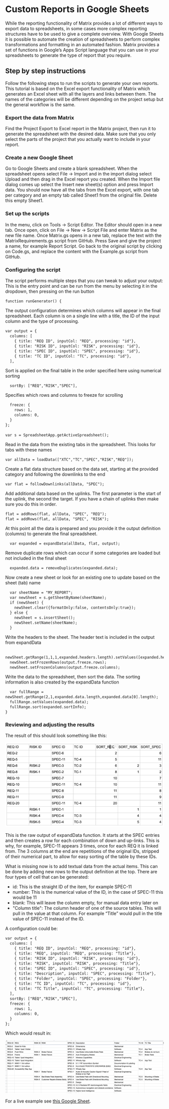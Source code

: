 # Custom Reports in Google Sheets

While the reporting functionality of Matrix provides a lot of different ways to export data to spreadsheets, in some cases more complex reporting structures have to be used to give a complete overview. With Google Sheets it is possible to automate the creation of spreadsheets to perform complex transformations and formatting in an automated fashion.
Matrix provides a set of functions in Google’s Apps Script language that you can use in your spreadsheets to generate the type of report that you require.

## Step by step instructions

Follow the following steps to run the scripts to generate your own reports. This tutorial is based on the Excel export functionality of Matrix which generates an Excel sheet with all the layers and links between them. The names of the categories will be different depending on the project setup but the general workflow is the same.

### Export the data from Matrix

Find the Project Export to Excel report in the Matrix project, then run it to generate the spreadsheet with the desired data. Make sure that you only select the parts of the project that you actually want to include in your report.

### Create a new Google Sheet

Go to Google Sheets and create a blank spreadsheet. When the spreadsheet opens select File -> Import and in the import dialog select Upload and then drag in the Excel report you created. When the Import file dialog comes up select the Insert new sheet(s) option and press Import data.
You should now have all the tabs from the Excel export, with one tab per category and an empty tab called Sheet1 from the original file. Delete this empty Sheet1.

### Set up the scripts

In the menu, click on Tools -> Script Editor. The Editor should open in a new tab. Once open, click on File -> New -> Script File and enter Matrix as the new file name. Once Matrix.gs opens in a new tab, replace the text with the MatrixRequirements.gs script from GitHub. Press Save and give the project a name, for example Report Script.
Go back to the original script by clicking on Code.gs, and replace the content with the Example.gs script from GitHub.

### Configuring the script
The script performs multiple steps that you can tweak to adjust your output:
This is the entry point and can be run from the menu by selecting it in the dropdown, then pressing on the run button

    function runGenerator() {

The output configuration determines which columns will appear in the final spreadsheet. Each column is on a single line with a title, the ID of the input column and the type of processing.

    var output = {
      columns: [
        { title: "REQ ID", inputCol: "REQ", processing: "id"},
        { title: "RISK ID", inputCol: "RISK", processing: "id"},
        { title: "SPEC ID", inputCol: "SPEC", processing: "id"},
        { title: "TC ID", inputCol: "TC", processing: "id"},
      ],

Sort is applied on the final table in the order specified here using numerical sorting

      sortBy: ["REQ","RISK","SPEC"],

Specifies which rows and columns to freeze for scrolling

      freeze: {
        rows: 1,
        columns: 0,
      }
    };

    var s = SpreadsheetApp.getActiveSpreadsheet();

Read in the data from the existing tabs in the spreadsheet. This looks for tabs with these names

    var allData = loadData(["XTC","TC","SPEC","RISK","REQ"]);

Create a flat data structure based on the data set, starting at the provided category and following the downlinks to the end

    var flat = followDownlinks(allData, "SPEC");

Add additional data based on the uplinks. The first parameter is the start of the uplink, the second the target. If you have a chain of uplinks then make sure you do this in order.

    flat = addRows(flat, allData, "SPEC", "REQ");
    flat = addRows(flat, allData, "SPEC", "RISK");

At this point all the data is prepared and you provide it the output definition (columns) to generate the final spreadsheet.

      var expanded = expandData(allData, flat, output);

Remove duplicate rows which can occur if some categories are loaded but not included in the final sheet

      expanded.data = removeDuplicates(expanded.data);

Now create a new sheet or look for an existing one to update based on the sheet (tab) name

      var sheetName = "MY_REPORT";
      var newSheet = s.getSheetByName(sheetName);
      if (newSheet) {
        newSheet.clear({formatOnly:false, contentsOnly:true});
      } else {
        newSheet = s.insertSheet();
        newSheet.setName(sheetName);
      }      

Write the headers to the sheet. The header text is included in the output from expandData

      newSheet.getRange(1,1,1,expanded.headers.length).setValues([expanded.headers]);
      newSheet.setFrozenRows(output.freeze.rows);
      newSheet.setFrozenColumns(output.freeze.columns);    

Write the data to the spreadsheet, then sort the data. The sorting information is also created by the expandData function

      var fullRange = newSheet.getRange(2,1,expanded.data.length,expanded.data[0].length);
      fullRange.setValues(expanded.data);
      fullRange.sort(expanded.sortInfo);
    }

### Reviewing and adjusting the results

The result of this should look something like this:

![Simple Table](SimpleTable.png)

This is the raw output of expandData function. It starts at the SPEC entries and then creates a row for each combination of down and up-links. This is why, for example, SPEC-11 appears 3 times, once for each REQ it is linked from.
The 3 columns at the end are repetitions of the original IDs, stripped of their numerical part, to allow for easy sorting of the table by these IDs.

What is missing now is to add textual data from the actual items. This can be done by adding new rows to the output definition at the top. There are four types of cell that can be generated:

* id: This is the straight ID of the item, for example SPEC-11
* number: This is the numerical value of the ID, in the case of SPEC-11 this would be 11
* blank: This will leave the column empty, for manual data entry later on
* "Column title": The column header of one of the source tables. This will pull in the value at that column. For example “Title” would pull in the title value of SPEC-11 instead of the ID.

A configuration could be:

    var output = {
      columns: [
        { title: "REQ ID", inputCol: "REQ", processing: "id"},
        { title: "REQ", inputCol: "REQ", processing: "Title"},
        { title: "RISK ID", inputCol: "RISK", processing: "id"},
        { title: "RISK", inputCol: "RISK", processing: "Title"},
        { title: "SPEC ID", inputCol: "SPEC", processing: "id"},
        { title: "Description", inputCol: "SPEC", processing: "Title"},
        { title: "Folder", inputCol: "SPEC", processing: "Folder"},
        { title: "TC ID", inputCol: "TC", processing: "id"},
        { title: "TC Title", inputCol: "TC", processing: "Title"},
      ],
      sortBy: ["REQ","RISK","SPEC"],
      freeze: {
        rows: 1,
        columns: 0,
      }
    };

Which would result in:

![More complex example](ComplexTable.png)

For a live example see [this Google Sheet](https://docs.google.com/spreadsheets/d/1m57tpC69MJCQ40b8Vi4chK5am-lSNz_dDQ_IYKORTKM/edit?usp=sharing).
